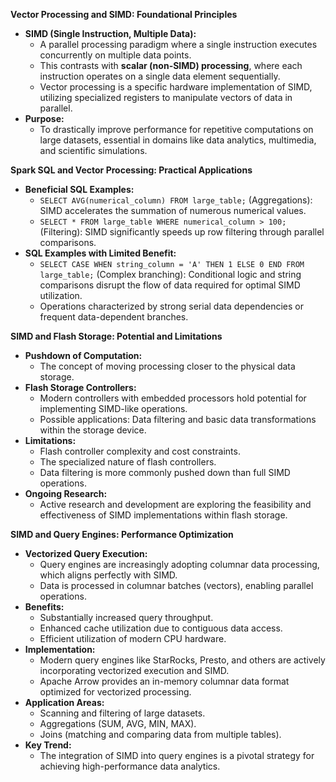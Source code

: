 **Vector Processing and SIMD: Foundational Principles**

* **SIMD (Single Instruction, Multiple Data):**
    * A parallel processing paradigm where a single instruction executes concurrently on multiple data points.
    * This contrasts with **scalar (non-SIMD) processing**, where each instruction operates on a single data element sequentially.
    * Vector processing is a specific hardware implementation of SIMD, utilizing specialized registers to manipulate vectors of data in parallel.
* **Purpose:**
    * To drastically improve performance for repetitive computations on large datasets, essential in domains like data analytics, multimedia, and scientific simulations.

**Spark SQL and Vector Processing: Practical Applications**

* **Beneficial SQL Examples:**
    * `SELECT AVG(numerical_column) FROM large_table;` (Aggregations): SIMD accelerates the summation of numerous numerical values.
    * `SELECT * FROM large_table WHERE numerical_column > 100;` (Filtering): SIMD significantly speeds up row filtering through parallel comparisons.
* **SQL Examples with Limited Benefit:**
    * `SELECT CASE WHEN string_column = 'A' THEN 1 ELSE 0 END FROM large_table;` (Complex branching): Conditional logic and string comparisons disrupt the flow of data required for optimal SIMD utilization.
    * Operations characterized by strong serial data dependencies or frequent data-dependent branches.

**SIMD and Flash Storage: Potential and Limitations**

* **Pushdown of Computation:**
    * The concept of moving processing closer to the physical data storage.
* **Flash Storage Controllers:**
    * Modern controllers with embedded processors hold potential for implementing SIMD-like operations.
    * Possible applications: Data filtering and basic data transformations within the storage device.
* **Limitations:**
    * Flash controller complexity and cost constraints.
    * The specialized nature of flash controllers.
    * Data filtering is more commonly pushed down than full SIMD operations.
* **Ongoing Research:**
    * Active research and development are exploring the feasibility and effectiveness of SIMD implementations within flash storage.

**SIMD and Query Engines: Performance Optimization**

* **Vectorized Query Execution:**
    * Query engines are increasingly adopting columnar data processing, which aligns perfectly with SIMD.
    * Data is processed in columnar batches (vectors), enabling parallel operations.
* **Benefits:**
    * Substantially increased query throughput.
    * Enhanced cache utilization due to contiguous data access.
    * Efficient utilization of modern CPU hardware.
* **Implementation:**
    * Modern query engines like StarRocks, Presto, and others are actively incorporating vectorized execution and SIMD.
    * Apache Arrow provides an in-memory columnar data format optimized for vectorized processing.
* **Application Areas:**
    * Scanning and filtering of large datasets.
    * Aggregations (SUM, AVG, MIN, MAX).
    * Joins (matching and comparing data from multiple tables).
* **Key Trend:**
    * The integration of SIMD into query engines is a pivotal strategy for achieving high-performance data analytics.
